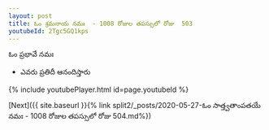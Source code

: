 ```yaml
---
layout: post
title: ఓం శ్రమనాయ నమః  - 1008 రోజుల తపస్సులో రోజు  503
youtubeId: 2Tgc5GQ1kps
---
```

 
 
 ఓం ప్రభావే నమః  
 
 -  ఎవరు ప్రతిదీ ఆనందిస్తారు 
 
  
 
  
 
 
 
 
 
 


{% include youtubePlayer.html id=page.youtubeId %}
 
[Next]({{ site.baseurl }}{% link  split2/_posts/2020-05-27-ఓం సాత్త్వతాంపతయే నమః  - 1008 రోజుల తపస్సులో రోజు  504.md%})
 
